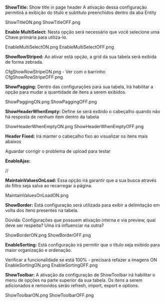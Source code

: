 **ShowTitle:** Show title in page header
A ativação dessa configuração permitirá a exibição do título e subtítulo preenchidos dentro da aba Entity

ShowTitleON.png
ShowTitleOFF.png

**Enable MultiSelect:**
Nesta opção será necessário que você selecione uma Chave primária para utiliza-lo.

EnableMultiSelectON.png
EnableMultiSelectOFF.png

**ShowRowStriped:**
Ao ativar está opção, a grid da sua tabela será exibida de forma zebrada.

CfgShowRowStripeON.png - Ver com o barrinho
CfgShowRowStripeOFF.png

**ShowPagging:**
Dentro das configurações para sua tabela, Irá habilitar a opção para mudar a quantidade de itens a serem exibidos.

ShowPaggingON.png
ShowPaggingOFF.png

**ShowHeaderWhenEmpty:**
Define se será exibido o cabeçalho quando não há resposta de nenhum item dentro da tabela

ShowHeaderWhenEmptyON.png
ShowHeaderWhenEmptyOFF.png 

**Header Fixed:**
Irá manter o cabeçalho fixo ao visualizar os itens mais abaixos

Aguardar corrigir o problema de upload para testar

**EnableAjax:**

//

**MaintainValuesOnLoad:**
Essa opção irá garantir que a sua busca através do filtro seja salva ao recarregar a página.

MaintainValuesOnLoadON.png

**ShowBorder:**
Está configuração será utilizada para  exibir a delimitação em volta dos itens presentes na tabela.

Dúvida: Configurações que possuem ativação interna e via preview, qual deve ser respeita? Uma irá influenciar na outra?

ShowBorderON.png
ShowBorderOFF.png

**EnableSorting:**
Está configuração irá permitir que o título seja exibido para maior organização e ordenação.

Verificar a funcionalidade se está 100% - precisará refazer a imagens ON
EnableSortingON.png
EnableSortingOFF.png

**ShowToolbar:**
A ativação da configuração de ShowToolbar irá habilitar o menu de opções na parte superior da sua tabela. Os itens a serem adicionados e removidos serão refresh, import, export e options.

ShowToolbarON.png
ShowToolbarOFF.png